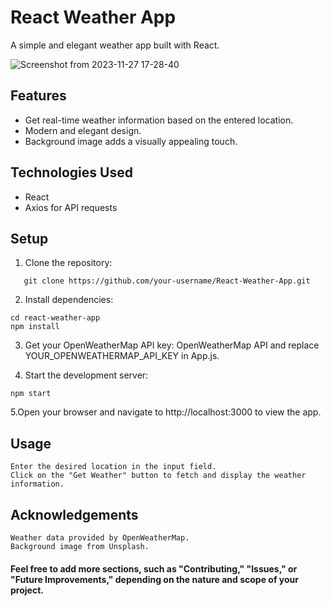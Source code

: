 # React Weather App

A simple and elegant weather app built with React.

![Screenshot from 2023-11-27 17-28-40](https://github.com/karthickop6/React-Weather-App/assets/72570119/e563dadf-fd2a-42e4-8297-6f218d0684fd)

## Features

- Get real-time weather information based on the entered location.
- Modern and elegant design.
- Background image adds a visually appealing touch.

## Technologies Used

- React
- Axios for API requests

## Setup

1. Clone the repository:

```
   git clone https://github.com/your-username/React-Weather-App.git
```

2. Install dependencies:
```
cd react-weather-app
npm install
```

3. Get your OpenWeatherMap API key: OpenWeatherMap API and replace YOUR_OPENWEATHERMAP_API_KEY in App.js.

4. Start the development server:
```
npm start
```
5.Open your browser and navigate to http://localhost:3000 to view the app.



## Usage

    Enter the desired location in the input field.
    Click on the "Get Weather" button to fetch and display the weather information.

## Acknowledgements

    Weather data provided by OpenWeatherMap.
    Background image from Unsplash.


#### Feel free to add more sections, such as "Contributing," "Issues," or "Future Improvements," depending on the nature and scope of your project.
